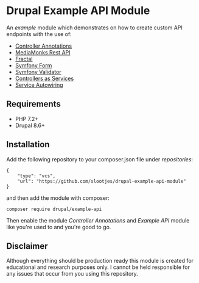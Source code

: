 # Drupal Example API Module

An *example* module which demonstrates on how to create custom API endpoints with the use of:

- [Controller Annotations](https://github.com/mediamonks/drupal-controller-annotations)
- [MediaMonks Rest API](https://github.com/mediamonks/php-rest-api)
- [Fractal](http://fractal.thephpleague.com)
- [Symfony Form](https://symfony.com/doc/current/components/form.html)
- [Symfony Validator](https://symfony.com/doc/current/components/validator.html)
- [Controllers as Services](https://symfony.com/doc/current/controller/service.html)
- [Service Autowiring](https://symfony.com/doc/current/service_container/autowiring.html)

## Requirements

- PHP  7.2+
- Drupal 8.6+

## Installation

Add the following repository to your composer.json file under *repositories*:

```
{
    "type": "vcs",
    "url": "https://github.com/slootjes/drupal-example-api-module"
}
```

and then add the module with composer:

```
composer require drupal/example-api
```

Then enable the module *Controller Annotations* and *Example API* module like you're used to and you're good to go.

## Disclaimer

Although everything should be production ready this module is created for educational and research purposes only. 
I cannot be held responsible for any issues that occur from you using this repository.
